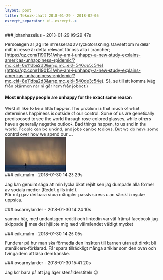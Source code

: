 ```yaml
---
layout: post
title: Teknik-chatt 2018-01-29 - 2018-02-05
excerpt_separator: <!--excerpt-->
---
```

<section class="message" markdown="1">
### johanhazelius - 2018-01-29 09:29 47s

Personligen är jag lite intresserad av lyckoforskning. Oavsett om ni delar mitt intresse är detta relevant för oss alla i branchen; [https://qz.com/1190151/why-am-i-unhappy-a-new-study-explains-americas-unhappiness-epidemic/?mc_cid=8e11dba2d3&amp;mc_eid=540de3c54e](https://qz.com/1190151/why-am-i-unhappy-a-new-study-explains-americas-unhappiness-epidemic/?mc_cid=8e11dba2d3&amp;mc_eid=540de3c54e). Så, se till att komma iväg från skärmen när ni går hem från jobbet:)

<div class="attachment"><h4>Most unhappy people are unhappy for the exact same reason</h4><div class="text">We&rsquo;d all like to be a little happier.
The problem is that much of what determines happiness is outside of our control. Some of us are genetically predisposed to see the world through rose-colored glasses, while others have a generally negative outlook. Bad things happen, to us and in the world. People can be unkind, and jobs can be tedious.
But we do have some control over how we spend our ....</div>
<a href="https://qz.com/1190151/why-am-i-unhappy-a-new-study-explains-americas-unhappiness-epidemic/?mc_cid=8e11dba2d3&mc_eid=540de3c54e"><div class="linkdiv"><img src="/assets/blogAssets/Most unhappy people are unhappy for the exact same reason" fallback="Most unhappy people are unhappy for the exact same reason"/></div></a></div>
    
</section>
<section class="message" markdown="1">
### erik.malm - 2018-01-30 14:23 29s

Jag kan genuint säga att min lycka ökat rejält sen jag dumpade alla former av sociala medier (Reddit gills inte!).   
För mig gav det bara stora mängder passiv stress utan särskilt mycket uppsida.
</section>
<section class="message" markdown="1">
### oscarnylander - 2018-01-30 14:24 10s

samma här, med undantagen reddit och linkedin
var väl främst facebook jag skippade 🐴
men det hjälpte mig med välmåendet väldigt mycket
</section>
<section class="message" markdown="1">
### erik.malm - 2018-01-30 14:26 05s

Funderar på hur man ska förmedla den insikten till barnen utan att direkt bli stenålders-förklarad. Får spara tillräckligt många artiklar som den ovan och tvinga dem att läsa dem kanske.
</section>
<section class="message" markdown="1">
### oscarnylander - 2018-01-30 15:41 20s

Jag kör bara på att jag äger stenålderstiteln 😉

<!--excerpt-->
</section>